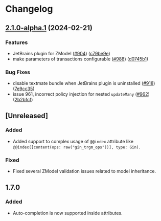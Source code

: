 # Changelog

## [2.1.0-alpha.1](https://github.com/zenstackhq/zenstack/compare/JetBrains_IDE-v2.0.0-alpha.1...JetBrains_IDE-v2.1.0-alpha.1) (2024-02-21)


### Features

* JetBrains plugin for ZModel ([#904](https://github.com/zenstackhq/zenstack/issues/904)) ([c79be9e](https://github.com/zenstackhq/zenstack/commit/c79be9eb7f6b602bc84214bded2b927935b6273a))
* make parameters of transactions configurable ([#988](https://github.com/zenstackhq/zenstack/issues/988)) ([d0745b1](https://github.com/zenstackhq/zenstack/commit/d0745b149a5ce6abfef546de0b9243ddc4f6e765))


### Bug Fixes

* disable textmate bundle when JetBrains plugin is uninstalled ([#918](https://github.com/zenstackhq/zenstack/issues/918)) ([7e9cc35](https://github.com/zenstackhq/zenstack/commit/7e9cc35a68ed31e25e7c7eac764528f55a18ac7b))
* issue 961, incorrect policy injection for nested `updateMany` ([#962](https://github.com/zenstackhq/zenstack/issues/962)) ([2b2bfcf](https://github.com/zenstackhq/zenstack/commit/2b2bfcff965f9a70ff2764e6fbc7613b6f061685))

## [Unreleased]
### Added
- Added support to complex usage of `@@index` attribute like `@@index([content(ops: raw("gin_trgm_ops"))], type: Gin)`.
### Fixed
- Fixed several ZModel validation issues related to model inheritance.

## 1.7.0
### Added
- Auto-completion is now supported inside attributes.
